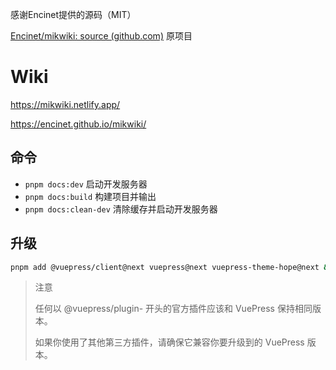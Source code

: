 感谢Encinet提供的源码（MIT）

[Encinet/mikwiki: source (github.com)](https://github.com/Encinet/mikwiki) 原项目

# Wiki

https://mikwiki.netlify.app/

https://encinet.github.io/mikwiki/

## 命令

- `pnpm docs:dev` 启动开发服务器
- `pnpm docs:build` 构建项目并输出
- `pnpm docs:clean-dev` 清除缓存并启动开发服务器

## 升级

```sh
pnpm add @vuepress/client@next vuepress@next vuepress-theme-hope@next && pnpm i && pnpm up
```

> 注意
>
> 任何以 @vuepress/plugin- 开头的官方插件应该和 VuePress 保持相同版本。
>
> 如果你使用了其他第三方插件，请确保它兼容你要升级到的 VuePress 版本。
